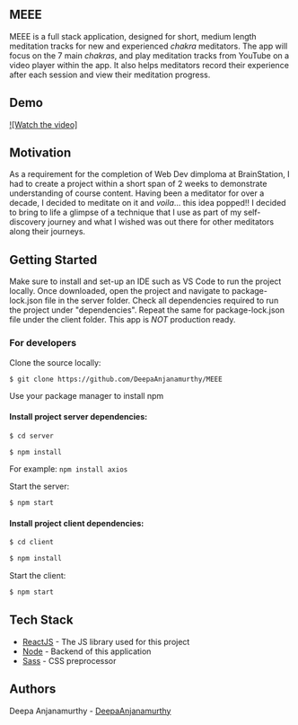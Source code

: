## MEEE
MEEE is a full stack application, designed for short, medium length meditation tracks for new and experienced *chakra* meditators. The app will focus on the 7 main *chakras*, and play meditation tracks from YouTube on a video player within the app. It also helps meditators record their experience after each session and view their meditation progress.

## Demo
[![Watch the video]](https://user-images.githubusercontent.com/76414473/115647413-99172a80-a2d8-11eb-8482-8061ad133a6a.mp4)

<!-- <h1>
  <br>
  <img src="https://i.imgur.com/eCDy1JV.jpg" alt="main screen" width="">
</h1> -->

## Motivation
As a requirement for the completion of Web Dev dimploma at BrainStation, I had to create a project within a short span of 2 weeks to demonstrate understanding of course content. Having been a meditator for over a decade, I decided to meditate on it and *voila*... this idea popped!! I decided to bring to life a glimpse of a technique that I use as part of my self-discovery journey and what I wished was out there for other meditators along their journeys.

## Getting Started
Make sure to install and set-up an IDE such as VS Code to run the project locally. Once downloaded, open the project and navigate to package-lock.json file in the server folder. Check all dependencies required to run the project under "dependencies". Repeat the same for package-lock.json file under the client folder. This app is *NOT* production ready.

### For developers

Clone the source locally:

```sh
$ git clone https://github.com/DeepaAnjanamurthy/MEEE
```

Use your package manager to install npm

#### Install project server dependencies:

```sh
$ cd server
```

```sh
$ npm install 
```

For example: `npm install axios`

Start the server:

```sh
$ npm start
```

#### Install project client dependencies:

```sh
$ cd client
```

```sh
$ npm install 
```

Start the client:

```sh
$ npm start
```

## Tech Stack

- [ReactJS](https://reactjs.org/) - The JS library used for this project
- [Node](https://nodejs.org/en/) - Backend of this application
- [Sass](https://sass-lang.com/) - CSS preprocessor

## Authors

Deepa Anjanamurthy - [DeepaAnjanamurthy](https://github.com/DeepaAnjanamurthy)
